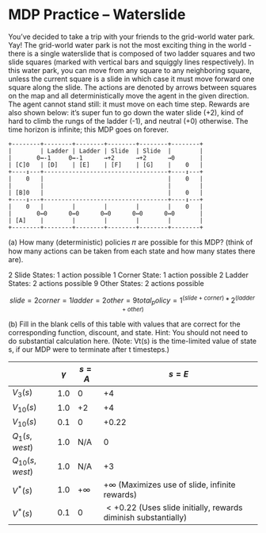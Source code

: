 # MDP Practice – Waterslide

You’ve decided to take a trip with your friends to the grid-world water park. Yay! The grid-world water park is not the most exciting thing in the world - there is a single waterslide that is composed of two ladder squares and two slide squares (marked with vertical bars and squiggly lines respectively). In this water park, you can move from any square to any neighboring square, unless the current square is a slide in which case it must move forward one square along the slide. The actions are denoted by arrows between squares on the map and all deterministically move the agent in the given direction. The agent cannot stand still: it must move on each time step. Rewards are also shown below: it’s super fun to go down the water slide (+2), kind of hard to climb the rungs of the ladder (-1), and neutral (+0) otherwise. The time horizon is infinite; this MDP goes on forever.

```
+--------+--------+--------+--------+--------+--------+
|        | Ladder | Ladder | Slide  | Slide  |        |
|       0↔-1     0↔-1      →+2      →+2      →0       |
| [C]0   | [D]    | [E]    | [F]    | [G]    |    0   |
+----↕---+-----------------------------------+----↕---+
|    0   |                                   |    0   |
|        |                                   |        |
| [B]0   |                                   |    0   |
+----↕---+-----------------------------------+----↕---+
|    0   |        |        |        |        |    0   |
|       0↔0      0↔0      0↔0      0↔0      0↔0       |
| [A]    |        |        |        |        |        |
+--------+--------+--------+--------+--------+--------+

```

(a) How many (deterministic) policies 𝜋 are possible for this MDP? (think of how many actions can be taken from each state and how many states there are).

2 Slide States: 1 action possible
1 Corner State: 1 action possible
2 Ladder States: 2 actions possible
9 Other States: 2 actions possible

```math
slide = 2
corner = 1
ladder = 2
other = 9

total_policy = 1^(slide + corner) * 2^(ladder + other)

```


(b) Fill in the blank cells of this table with values that are correct for the corresponding function, discount, and state. Hint: You should not need to do substantial calculation here. (Note: Vt(s) is the time-limited value of state s, if our MDP were to terminate after t timesteps.)

|                   | $\gamma$ | $s = A$    | $s = E$                                                         |
| ----------------- | -------- | ---------- | --------------------------------------------------------------- |
| $V_{3}(s)$        | 1.0      | 0          | +4                                                              |
| $V_{10}(s)$       | 1.0      | +2         | +4                                                              |
| $V_{10}(s)$       | 0.1      | 0          | +0.22                                                           |
| $Q_{1}(s, west)$  | 1.0      | N/A        | 0                                                               |
| $Q_{10}(s, west)$ | 1.0      | N/A        | +3                                                              |
| $V^{*}(s)$        | 1.0      | $+ \infty$ | $+ \infty$ (Maximizes use of slide, infinite rewards)           |
| $V^{*}(s)$        | 0.1      | 0          | $<+0.22$ (Uses slide initially, rewards diminish substantially) |



